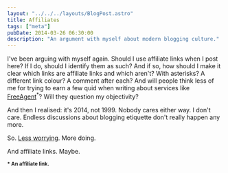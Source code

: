 ```yaml
---
layout: "../../../layouts/BlogPost.astro"
title: Affiliates
tags: ["meta"]
pubDate: 2014-03-26 06:30:00
description: "An argument with myself about modern blogging culture."
---
```


I've been arguing with myself again. Should I use affiliate links when I post here? If I do, should I identify them as such? And if so, how should I make it clear which links are affiliate links and which aren't? With asterisks? A different link colour? A comment after each? And will people think less of me for trying to earn a few quid when writing about services like [FreeAgent](http://fre.ag/43hj1tks)<sup>\*</sup>? Will they question my objectivity?

And then I realised: it's 2014, not 1999. Nobody cares either way. I don't care. Endless discussions about blogging etiquette don't really happen any more.

So. [Less worrying](https://medium.com/p/52bc4be9e7c1). More doing.

And affiliate links. Maybe.

<small>**\* An affiliate link.**</small>
